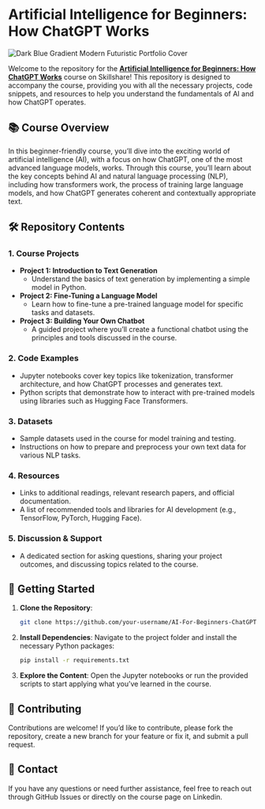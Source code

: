 # Artificial Intelligence for Beginners: How ChatGPT Works

![Dark Blue Gradient Modern Futuristic Portfolio Cover](https://github.com/user-attachments/assets/ff1e9d88-a32b-4beb-b8e4-5f20cd051588)

Welcome to the repository for the **[Artificial Intelligence for Beginners: How ChatGPT Works](https://www.skillshare.com/en/classes/artificial-intelligence-for-beginners-how-chatgpt-works/360552099?via=custom-lists)** course on Skillshare! This repository is designed to accompany the course, providing you with all the necessary projects, code snippets, and resources to help you understand the fundamentals of AI and how ChatGPT operates.

## 📚 Course Overview
In this beginner-friendly course, you’ll dive into the exciting world of artificial intelligence (AI), with a focus on how ChatGPT, one of the most advanced language models, works. Through this course, you’ll learn about the key concepts behind AI and natural language processing (NLP), including how transformers work, the process of training large language models, and how ChatGPT generates coherent and contextually appropriate text.

## 🛠️ Repository Contents

### 1. **Course Projects**
   - **Project 1: Introduction to Text Generation**
     - Understand the basics of text generation by implementing a simple model in Python.
   - **Project 2: Fine-Tuning a Language Model**
     - Learn how to fine-tune a pre-trained language model for specific tasks and datasets.
   - **Project 3: Building Your Own Chatbot**
     - A guided project where you’ll create a functional chatbot using the principles and tools discussed in the course.

### 2. **Code Examples**
   - Jupyter notebooks cover key topics like tokenization, transformer architecture, and how ChatGPT processes and generates text.
   - Python scripts that demonstrate how to interact with pre-trained models using libraries such as Hugging Face Transformers.

### 3. **Datasets**
   - Sample datasets used in the course for model training and testing.
   - Instructions on how to prepare and preprocess your own text data for various NLP tasks.

### 4. **Resources**
   - Links to additional readings, relevant research papers, and official documentation.
   - A list of recommended tools and libraries for AI development (e.g., TensorFlow, PyTorch, Hugging Face).

### 5. **Discussion & Support**
   - A dedicated section for asking questions, sharing your project outcomes, and discussing topics related to the course.

## 🚀 Getting Started

1. **Clone the Repository**: 
   ```bash
   git clone https://github.com/your-username/AI-For-Beginners-ChatGPT-Works.git
   ```
2. **Install Dependencies**: 
   Navigate to the project folder and install the necessary Python packages:
   ```bash
   pip install -r requirements.txt
   ```
3. **Explore the Content**: 
   Open the Jupyter notebooks or run the provided scripts to start applying what you’ve learned in the course.

## 🤝 Contributing
Contributions are welcome! If you’d like to contribute, please fork the repository, create a new branch for your feature or fix it, and submit a pull request.

## 📧 Contact
If you have any questions or need further assistance, feel free to reach out through GitHub Issues or directly on the course page on Linkedin.
